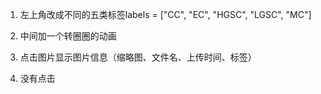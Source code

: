 1. 左上角改成不同的五类标签labels = ["CC", "EC", "HGSC", "LGSC", "MC"]

2. 中间加一个转圈圈的动画
3. 点击图片显示图片信息（缩略图、文件名、上传时间、标签）
4. 没有点击
